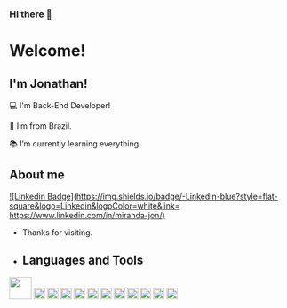 ### Hi there 👋

# Welcome!

 

## I'm Jonathan!

 

:computer: I'm Back-End Developer!

:house_with_garden: I’m from Brazil.

:books: I’m currently learning everything.


## About me

[![Linkedin Badge](https://img.shields.io/badge/-LinkedIn-blue?style=flat-square&logo=Linkedin&logoColor=white&link= https://www.linkedin.com/in/miranda-jon/)](https://www.linkedin.com/in/miranda-jon/)

- Thanks for visiting.

- ## Languages and Tools

<image height="40" src="https://img.shields.io/badge/C%23-239120?style=for-the-badge&logo=csharp&logoColor=white"/>
<image height="20" src="https://img.shields.io/badge/.NET-512BD4?style=for-the-badge&logo=dotnet&logoColor=white"/>
<image height="20" src="https://img.shields.io/badge/Delphi-B22222?style=for-the-badge&logo=delphi&logoColor=white"/>
<image height="20" src="https://img.shields.io/badge/Selenium-43B02A?style=for-the-badge&logo=Selenium&logoColor=white"/>
<image height="20" src="https://img.shields.io/badge/Docker-2CA5E0?style=for-the-badge&logo=docker&logoColor=white"/>
<image height="20" src="https://img.shields.io/badge/HTML5-E34F26?style=for-the-badge&logo=html5&logoColor=white"/>
<image height="20" src="https://img.shields.io/badge/CSS3-1572B6?style=for-the-badge&logo=css3&logoColor=white"/>
<image height="20" src="https://img.shields.io/badge/PostgreSQL-316192?style=for-the-badge&logo=postgresql&logoColor=white"/>
<image height="20" src="https://img.shields.io/badge/Oracle-F80000?style=for-the-badge&logo=Oracle&logoColor=white"/>
<image height="20" src="https://img.shields.io/badge/MySQL-005C84?style=for-the-badge&logo=mysql&logoColor=white"/>
<image height="20" src="https://img.shields.io/badge/GIT-E44C30?style=for-the-badge&logo=git&logoColor=white"/>
<image height="20" src="https://img.shields.io/badge/Ubuntu-E95420?style=for-the-badge&logo=ubuntu&logoColor=white"/>
